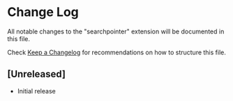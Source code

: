# Change Log

All notable changes to the "searchpointer" extension will be documented in this file.

Check [Keep a Changelog](http://keepachangelog.com/) for recommendations on how to structure this file.

## [Unreleased]

- Initial release